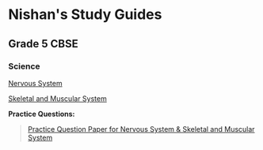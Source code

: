 # Nishan's Study Guides

## Grade 5 CBSE

### Science
[Nervous System](Grade5-CBSE/Science/nervous-system-study-guide.md)

[Skeletal and Muscular System](Grade5-CBSE/Science/skeletal-muscular-study-guide.md)

  

**Practice Questions:**

> [Practice Question Paper for Nervous System & Skeletal and Muscular System](Grade5-CBSE/Science/ch5-6-practice-questions.md)
